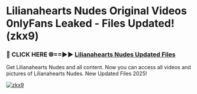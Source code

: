 # Lilianahearts Nudes Original Videos 0nlyFans Leaked - Files Updated! (zkx9)

<h3>🔴 CLICK HERE 🌐==►► <a href="https://tinyurl.com/4mcuefdz" rel="nofollow">Lilianahearts Nudes Updated Files</a></h3>

Get Lilianahearts Nudes and all content. Now you can access all videos and pictures of Lilianahearts Nudes. New Updated Files 2025!

[![zkx9](https://i.imgur.com/StAQSOY.gif)](https://tinyurl.com/4mcuefdz)
